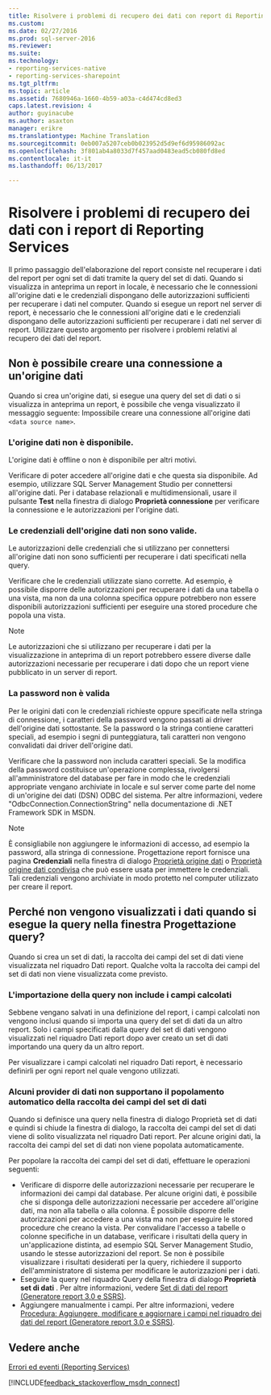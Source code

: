 ```yaml
---
title: Risolvere i problemi di recupero dei dati con report di Reporting Services | Documenti Microsoft
ms.custom: 
ms.date: 02/27/2016
ms.prod: sql-server-2016
ms.reviewer: 
ms.suite: 
ms.technology:
- reporting-services-native
- reporting-services-sharepoint
ms.tgt_pltfrm: 
ms.topic: article
ms.assetid: 7680946a-1660-4b59-a03a-c4d474cd8ed3
caps.latest.revision: 4
author: guyinacube
ms.author: asaxton
manager: erikre
ms.translationtype: Machine Translation
ms.sourcegitcommit: 0eb007a5207ceb0b023952d5d9ef6d95986092ac
ms.openlocfilehash: 3f801ab4a8033d7f457aad0483ead5cb080fd8ed
ms.contentlocale: it-it
ms.lasthandoff: 06/13/2017

---
```

# <a name="troubleshoot-data-retrieval-issues-with-reporting-services-reports"></a>Risolvere i problemi di recupero dei dati con i report di Reporting Services
Il primo passaggio dell'elaborazione del report consiste nel recuperare i dati del report per ogni set di dati tramite la query del set di dati. Quando si visualizza in anteprima un report in locale, è necessario che le connessioni all'origine dati e le credenziali dispongano delle autorizzazioni sufficienti per recuperare i dati nel computer. Quando si esegue un report nel server di report, è necessario che le connessioni all'origine dati e le credenziali dispongano delle autorizzazioni sufficienti per recuperare i dati nel server di report. Utilizzare questo argomento per risolvere i problemi relativi al recupero dei dati del report.   
  
## <a name="i-cannot-create-a-connection-to-a-data-source"></a>Non è possibile creare una connessione a un'origine dati  
Quando si crea un'origine dati, si esegue una query del set di dati o si visualizza in anteprima un report, è possibile che venga visualizzato il messaggio seguente: Impossibile creare una connessione all'origine dati `<data source name>`.   
    
### <a name="data-source-is-not-available"></a>L'origine dati non è disponibile.  
L'origine dati è offline o non è disponibile per altri motivi.   
  
Verificare di poter accedere all'origine dati e che questa sia disponibile. Ad esempio, utilizzare SQL Server Management Studio per connettersi all'origine dati. Per i database relazionali e multidimensionali, usare il pulsante **Test** nella finestra di dialogo **Proprietà connessione** per verificare la connessione e le autorizzazioni per l'origine dati.   
  
### <a name="data-source-credentials-are-not-valid"></a>Le credenziali dell'origine dati non sono valide.  
Le autorizzazioni delle credenziali che si utilizzano per connettersi all'origine dati non sono sufficienti per recuperare i dati specificati nella query.  
  
Verificare che le credenziali utilizzate siano corrette. Ad esempio, è possibile disporre delle autorizzazioni per recuperare i dati da una tabella o una vista, ma non da una colonna specifica oppure potrebbero non essere disponibili autorizzazioni sufficienti per eseguire una stored procedure che popola una vista.   
  
> [!NOTE]  
> Le autorizzazioni che si utilizzano per recuperare i dati per la visualizzazione in anteprima di un report potrebbero essere diverse dalle autorizzazioni necessarie per recuperare i dati dopo che un report viene pubblicato in un server di report.   
  
### <a name="not-a-valid-password"></a>La password non è valida  
Per le origini dati con le credenziali richieste oppure specificate nella stringa di connessione, i caratteri della password vengono passati ai driver dell'origine dati sottostante. Se la password o la stringa contiene caratteri speciali, ad esempio i segni di punteggiatura, tali caratteri non vengono convalidati dai driver dell'origine dati.   
  
Verificare che la password non includa caratteri speciali. Se la modifica della password costituisce un'operazione complessa, rivolgersi all'amministratore del database per fare in modo che le credenziali appropriate vengano archiviate in locale e sul server come parte del nome di un'origine dei dati (DSN) ODBC del sistema. Per altre informazioni, vedere "OdbcConnection.ConnectionString" nella documentazione di .NET Framework SDK in MSDN.   
  
> [!NOTE]  
>È consigliabile non aggiungere le informazioni di accesso, ad esempio la password, alla stringa di connessione. Progettazione report fornisce una pagina **Credenziali** nella finestra di dialogo [Proprietà origine dati](~/reporting-services/report-data/enter-data-source-credentials-dialog-box-report-builder.md) o [Proprietà origine dati condivisa](~/reporting-services/report-data/enter-data-source-credentials-dialog-box-report-builder.md) che può essere usata per immettere le credenziali. Tali credenziali vengono archiviate in modo protetto nel computer utilizzato per creare il report.  
  
## <a name="why-do-i-see-no-data-when-i-run-my-query-in-the-query-designer"></a>Perché non vengono visualizzati i dati quando si esegue la query nella finestra Progettazione query?  
Quando si crea un set di dati, la raccolta dei campi del set di dati viene visualizzata nel riquadro Dati report. Qualche volta la raccolta dei campi del set di dati non viene visualizzata come previsto.   
  
### <a name="import-query-does-not-import-calculated-fields"></a>L'importazione della query non include i campi calcolati  
  
Sebbene vengano salvati in una definizione del report, i campi calcolati non vengono inclusi quando si importa una query del set di dati da un altro report. Solo i campi specificati dalla query del set di dati vengono visualizzati nel riquadro Dati report dopo aver creato un set di dati importando una query da un altro report.   
  
Per visualizzare i campi calcolati nel riquadro Dati report, è necessario definirli per ogni report nel quale vengono utilizzati.   
  
### <a name="some-data-providers-do-not-support-automatic-population-of-the-dataset-field-collection"></a>Alcuni provider di dati non supportano il popolamento automatico della raccolta dei campi del set di dati  
Quando si definisce una query nella finestra di dialogo Proprietà set di dati e quindi si chiude la finestra di dialogo, la raccolta dei campi del set di dati viene di solito visualizzata nel riquadro Dati report. Per alcune origini dati, la raccolta dei campi del set di dati non viene popolata automaticamente.   
  
Per popolare la raccolta dei campi del set di dati, effettuare le operazioni seguenti:  
* Verificare di disporre delle autorizzazioni necessarie per recuperare le informazioni dei campi dal database. Per alcune origini dati, è possibile che si disponga delle autorizzazioni necessarie per accedere all'origine dati, ma non alla tabella o alla colonna. È possibile disporre delle autorizzazioni per accedere a una vista ma non per eseguire le stored procedure che creano la vista. Per convalidare l'accesso a tabelle o colonne specifiche in un database, verificare i risultati della query in un'applicazione distinta, ad esempio SQL Server Management Studio, usando le stesse autorizzazioni del report. Se non è possibile visualizzare i risultati desiderati per la query, richiedere il supporto dell'amministratore di sistema per modificare le autorizzazioni per i dati.   
* Eseguire la query nel riquadro Query della finestra di dialogo **Proprietà set di dati** . Per altre informazioni, vedere [Set di dati del report (Generatore report 3.0 e SSRS)](../../reporting-services/report-data/report-datasets-ssrs.md).  
* Aggiungere manualmente i campi. Per altre informazioni, vedere [Procedura: Aggiungere, modificare e aggiornare i campi nel riquadro dei dati del report (Generatore report 3.0 e SSRS)](../../reporting-services/report-data/add-edit-refresh-fields-in-the-report-data-pane-report-builder-and-ssrs.md).   
  
## <a name="see-also"></a>Vedere anche  
[Errori ed eventi (Reporting Services)](../../reporting-services/troubleshooting/errors-and-events-reference-reporting-services.md)  
  
  

[!INCLUDE[feedback_stackoverflow_msdn_connect](../../includes/feedback-stackoverflow-msdn-connect.md)]




